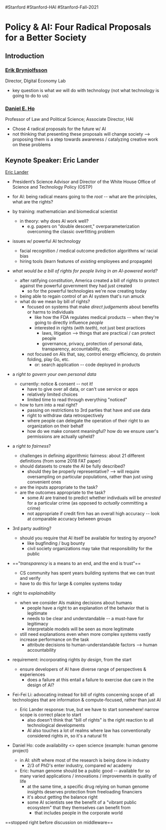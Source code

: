#Stanford #Stanford-HAI #Stanford-Fall-2021 
# Policy & AI: Four Radical Proposals for a Better Society
## Introduction
### [Erik Brynjolfsson](https://hai.stanford.edu/people/erik-brynjolfsson)
Director, DIgital Economy Lab
- key question is what *we* will do with technology (not what technology is going to do to us)

### [Daniel E. Ho](https://hai.stanford.edu/people/daniel-e-ho-0)
Professor of Law and Political Science; Associate Director, HAI
- Chose 4 radical proposals for the future w/ AI
- not thinking that presenting these proposals will change society --> proposing them is a step towards awareness / catalyzing creative work on these problems

## Keynote Speaker: Eric Lander
[Eric Lander](https://www.whitehouse.gov/ostp/directors-office/)
- President’s Science Advisor and Director of the White House Office of Science and Technology Policy (OSTP)
- for AI: being radical means going to the *root* -- what are the principles, what are the rights?
- by training: mathematician and biomedical scientist
	- in theory: why does AI work well?
		- e.g. papers on "double descent," overparameterization overcoming the classic overfitting problem
- issues w/ powerful AI technology
	- facial recognition / medical outcome prediction algorithms w/ racial bias
	- hiring tools (learn features of *existing* employees and propagate)
- *what would be a bill of rights for people living in an AI-powered world?*
	- after ratifying constitution, America created a bill of rights to protect against the powerful government they had just created
		- so for the powerful technologies we're now creating today
	- being able to regain control of an AI system that's run amuck
	- what do we mean by bill of rights?
		- focused on systems that make *direct judgements* about benefits or harms to individuals
			- like how the FDA regulates medical products -- when they're going to directly influence *people*
			- interested in rights (with *teeth*), not just best practices
				- laws, litigation --> things that are practical / can protect people
				- governance, privacy, protection of personal data, transparency, accountability, etc.
		- not focused on AIs that, say, control energy efficiency, do protein folding, play Go, etc.
			- or: search application -- code deployed in products
- a *right to govern your own personal data*
	- currently: notice & consent -- not it!
		- have to give over all data, or can't use service or apps
		- relatively limited choices
		- limited time to read through everything "noticed"
	- how to turn into a real right?
		- passing on restrictions to 3rd parties that have and use data
		- right to withdraw data retrospectively
		- where people can delegate the operation of their right to an organization on their behalf
		- how do we make consent meaningful? how do we ensure user's permissions are actually upheld?
- a *right to fairness*?
	- challenges in defining algorithmic fairness: about 21 different definitions (from some 2018 FAT paper)
	- should datasets to create the AI be fully described?
		- should they be properly representative? --> will require oversampling on particular populations, rather than just using convenient ones
	- are the inputs appropriate to the task?
	- are the outcomes appropriate to the task?
		- some AI are trained to predict whether indivduals will be *arrested* for a particular crime (as opposed to *actually* committing a crime)
		- not appropriate if credit firm has an overall high accuracy -- look at comparable accuracy between groups
- 3rd party auditing?
	- should you require that AI itself be available for testing by *anyone*?
		- like bugfinding / bug bounty
		- civil society organizations may take that responsibility for the public
- =="*transparency* is a means to an end, and the end is trust"==
	- CS community has spent years building systems that we can trust and verify
	- have to do this for large & complex systems today
- right to *explainability*
	- when we consider AIs making decisions about humans
		- people have a right to an explanation of the behavior that is legitimate
		- needs to be clear and understandable -- a must-have for legitimacy
		- interpretable models will be seen as more legitimate
	- still need explanations even when more complex systems vastly increase performance on the task
		- attribute decisions to human-understandable factors --> human accountability

- requirement: incorporating rights *by design*, from the start
	- ensure developers of AI have diverse range of perspectives & experiences
		- does a failure at this entail a failure to exercise due care in the design of AI?
- Fei-Fei Li: advocating instead for bill of rights concerning scope of all technologies that are information & compute-focused, rather than just AI
	- Eric Lander response: true, but we have to start somewhere! narrow scope is correct place to start
		- also doesn't think that "bill of rights" is the right reaction to all technological developments
		- AI also touches a lot of realms where law has conventionally considered rights *in*, so it's a natural fit
- Daniel Ho: code availability <> open science (example: human genome project)
	- in AI: shift where most of the research is being done in industry
		- 2/3 of PhD's enter industry, compared w/ academy
	- Eric: human genome should be a public good -- available for so many varied applications / innovations / improvements in quality of life
		- at the same time, a specific drug relying on human genome insights deserves protection from freeloading financiers
		- it's about getting the balance right
		- some AI scientists see the benefit of a "vibrant public ecosystem" that they themselves can benefit from
			- that includes people in the corporate world

==stopped right before discussion on middleware==
